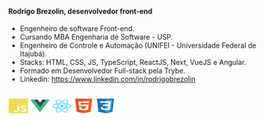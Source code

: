 #### Rodrigo Brezolin, desenvolvedor front-end

* Engenheiro de software Front-end.
* Cursando MBA Engenharia de Software - USP.
* Engenheiro de Controle e Automação (UNIFEI - Universidade Federal de Itajubá).
* Stacks: HTML, CSS, JS, TypeScript, ReactJS, Next, VueJS e Angular.
* Formado em Desenvolvedor Full-stack pela Trybe.
* Linkedin: https://www.linkedin.com/in/rodrigobrezolin

<div style="display: inline_block"><br>
  <img align="center" alt="rodrigo-Js" height="30" width="40" src="https://raw.githubusercontent.com/devicons/devicon/master/icons/javascript/javascript-plain.svg">
  <img align="center" alt="rodrigo-Ts" height="30" width="40" src="https://raw.githubusercontent.com/devicons/devicon/master/icons/vuejs/vuejs-original.svg">
  <img align="center" alt="rodrigo-React" height="30" width="40" src="https://raw.githubusercontent.com/devicons/devicon/master/icons/react/react-original.svg">
  <img align="center" alt="rodrigo-HTML" height="30" width="40" src="https://raw.githubusercontent.com/devicons/devicon/master/icons/html5/html5-original.svg">
  <img align="center" alt="rodrigo-CSS" height="30" width="40" src="https://raw.githubusercontent.com/devicons/devicon/master/icons/css3/css3-original.svg">
</div>
